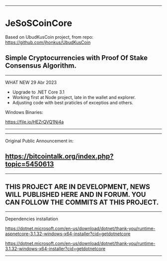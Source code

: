 --------------------------------------------------------------------------------------
# JeSoSCoinCore
Based on UbudKusCoin project, from repo: https://github.com/jhonkus/UbudKusCoin

Simple Cryptocurrencies with Proof Of Stake  Consensus Algorithm.
--------------------------------------------------------------------------------------

--------------------------------------------------------------------------------------
WHAT NEW 29 Abr 2023
- Upgrade to .NET Core 3.1
- Working first at Node project, late in the wallet and explorer.
- Adjusting code with best praticles of exceptios and others.

Windows Binaries:

https://file.io/HEZrQVQ1Nj4a

--------------------------------------------------------------------------------------


--------------------------------------------------------------------------------------
Original Public Announcement in:

https://bitcointalk.org/index.php?topic=5450613
--------------------------------------------------------------------------------------

--------------------------------------------------------------------------------------
THIS PROJECT ARE IN DEVELOPMENT, NEWS WILL PUBLISHED HERE AND IN FORUM.
YOU CAN FOLLOW THE COMMITS AT THIS PROJECT.
--------------------------------------------------------------------------------------

--------------------------------------------------------------------------------------
Dependencies installation

https://dotnet.microsoft.com/en-us/download/dotnet/thank-you/runtime-aspnetcore-3.1.32-windows-x64-installer?cid=getdotnetcore

https://dotnet.microsoft.com/en-us/download/dotnet/thank-you/runtime-3.1.32-windows-x64-installer?cid=getdotnetcore

--------------------------------------------------------------------------------------
